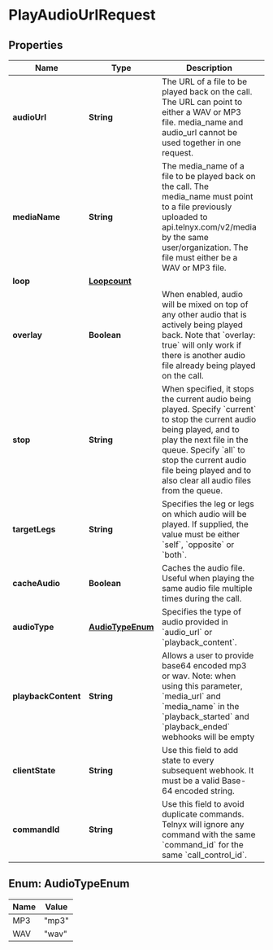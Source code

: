 

# PlayAudioUrlRequest


## Properties

| Name | Type | Description | Notes |
|------------ | ------------- | ------------- | -------------|
|**audioUrl** | **String** | The URL of a file to be played back on the call. The URL can point to either a WAV or MP3 file. media_name and audio_url cannot be used together in one request. |  [optional] |
|**mediaName** | **String** | The media_name of a file to be played back on the call. The media_name must point to a file previously uploaded to api.telnyx.com/v2/media by the same user/organization. The file must either be a WAV or MP3 file. |  [optional] |
|**loop** | [**Loopcount**](Loopcount.md) |  |  [optional] |
|**overlay** | **Boolean** | When enabled, audio will be mixed on top of any other audio that is actively being played back. Note that &#x60;overlay: true&#x60; will only work if there is another audio file already being played on the call. |  [optional] |
|**stop** | **String** | When specified, it stops the current audio being played. Specify &#x60;current&#x60; to stop the current audio being played, and to play the next file in the queue. Specify &#x60;all&#x60; to stop the current audio file being played and to also clear all audio files from the queue. |  [optional] |
|**targetLegs** | **String** | Specifies the leg or legs on which audio will be played. If supplied, the value must be either &#x60;self&#x60;, &#x60;opposite&#x60; or &#x60;both&#x60;. |  [optional] |
|**cacheAudio** | **Boolean** | Caches the audio file. Useful when playing the same audio file multiple times during the call. |  [optional] |
|**audioType** | [**AudioTypeEnum**](#AudioTypeEnum) | Specifies the type of audio provided in &#x60;audio_url&#x60; or &#x60;playback_content&#x60;. |  [optional] |
|**playbackContent** | **String** | Allows a user to provide base64 encoded mp3 or wav. Note: when using this parameter, &#x60;media_url&#x60; and &#x60;media_name&#x60; in the &#x60;playback_started&#x60; and &#x60;playback_ended&#x60; webhooks will be empty |  [optional] |
|**clientState** | **String** | Use this field to add state to every subsequent webhook. It must be a valid Base-64 encoded string. |  [optional] |
|**commandId** | **String** | Use this field to avoid duplicate commands. Telnyx will ignore any command with the same &#x60;command_id&#x60; for the same &#x60;call_control_id&#x60;. |  [optional] |



## Enum: AudioTypeEnum

| Name | Value |
|---- | -----|
| MP3 | &quot;mp3&quot; |
| WAV | &quot;wav&quot; |



